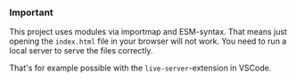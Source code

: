 ### Important

This project uses modules via importmap and ESM-syntax.
That means just opening the `index.html` file in your browser will not work.
You need to run a local server to serve the files correctly.

That's for example possible with the `live-server`-extension in VSCode.